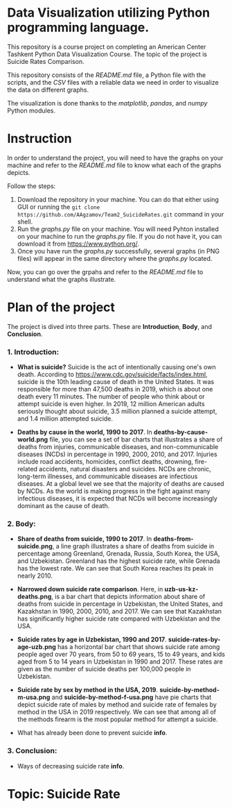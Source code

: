 # Data Visualization utilizing Python programming language.

This repository is a course project on completing an American Center Tashkent Python Data Visualization Course.
The topic of the project is Suicide Rates Comparison.

This repository consists of the *README.md* file, a Python file with the scripts, and the *CSV* files with a reliable data we need in order to visualize the data on different graphs.

The visualization is done thanks to the *matplotlib*, *pandas*, and *numpy* Python modules.

# Instruction

In order to understand the project, you will need to have the graphs on your machine and refer to the *README.md* file to know what each of the graphs depicts.

Follow the steps:
1. Download the repository in your machine. You can do that either using GUI or running the ```git clone https://github.com/AAgzamov/Team2_SuicideRates.git``` command in your shell.
2. Run the *graphs.py* file on your machine.
You will need Pyhton installed on your machine to run the *graphs.py* file. If you do not have it, you can download it from https://www.python.org/.
3. Once you have run the *graphs.py* successfully, several graphs (in PNG files) will appear in the same directory where the *graphs.py* located.

Now, you can go over the grpahs and refer to the *README.md* file to understand what the graphs illustrate.

# Plan of the project

The project is dived into three parts. These are **Introduction**, **Body**, and **Conclusion**.

### 1. Introduction:
   - **What is suicide?**
    Suicide is the act of intentionally causing one's own death.
    According to https://www.cdc.gov/suicide/facts/index.html, suicide is the 10th leading cause of death in the United States. It was responsible for more than 47,500 deaths in 2019, which is about one death every 11 minutes. The number of people who think about or attempt suicide is even higher. In 2019, 12 million American adults seriously thought about suicide, 3.5 million planned a suicide attempt, and 1.4 million attempted suicide.
   
   - **Deaths by cause in the world, 1990 to 2017**.
    In **deaths-by-cause-world.png** file, you can see a set of bar charts that illustrates a share of deaths from injuries, communicable diseases, and non-communicable diseases (NCDs) in percentage in 1990, 2000, 2010, and 2017. Injuries include road accidents, homicides, conflict deaths, drowning, fire-related accidents, natural disasters and suicides. NCDs are chronic, long-term illnesses, and communicable diseases are infectious diseases.
At a global level we see that the majority of deaths are caused by NCDs. As the world is making progress in the fight against many infectious diseases, it is expected that NCDs will become increasingly dominant as the cause of death.

### 2. Body:
   - **Share of deaths from suicide, 1990 to 2017**.
    In **deaths-from-suicide.png**, a line graph illustrates a share of deaths from suicide in percentage among Greenland, Grenada, Russia, South Korea, the USA, and Uzbekistan. Greenland has the highest suicide rate, while Grenada has the lowest rate. We can see that South Korea reaches its peak in nearly 2010.
   
   - **Narrowed down suicide rate comparison**.
    Here, in **uzb-us-kz-deaths.png**, is a bar chart that depicts information about share of deaths from suicide in percentage in Uzbekistan, the United States, and Kazakhstan in 1990, 2000, 2010, and 2017. We can see that Kazakhstan has significantly higher suicide rate compared with Uzbekistan and the USA.
   
   - **Suicide rates by age in Uzbekistan, 1990 and 2017**.
    **suicide-rates-by-age-uzb.png** has a horizontal bar chart that shows suicide rate among people aged over 70 years, from 50 to 69 years, 15 to 49 years, and kids aged from 5 to 14 years in Uzbekistan in 1990 and 2017. These rates are given as the number of suicide deaths per 100,000 people in Uzbekistan. 
    
   - **Suicide rate by sex by method in the USA, 2019**.
    **suicide-by-method-m-usa.png** and **suicide-by-method-f-usa.png** have pie charts that depict suicide rate of males by method and suicide rate of females by method in the USA in 2019 respectively. We can see that among all of the methods firearm is the most popular method for attempt a suicide. 
    
   - What has already been done to prevent suicide **info**.
    
    

### 3. Conclusion:
   - Ways of decreasing suicide rate **info**.

# Topic: Suicide Rate
